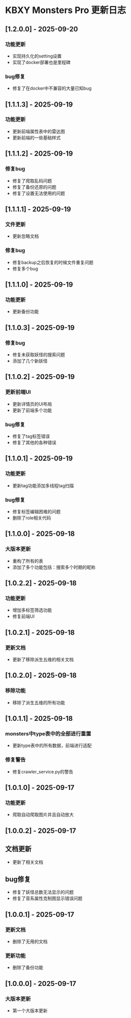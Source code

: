 # KBXY Monsters Pro 更新日志

## [1.2.0.0] - 2025-09-20

### 功能更新
- 实现持久化的setting设置
- 实现了docker部署也是里程碑

### bug修复
- 修复了在docker中不兼容的大量已知bug

## [1.1.1.3] - 2025-09-19

### 功能更新
- 更新前端属性表中的雷达图
- 更新前端的一些基础样式

## [1.1.1.2] - 2025-09-19

### 修复bug
- 修复了爬取乱码问题
- 修复了备份还原的问题
- 修复了设置无法使用的问题

## [1.1.1.1] - 2025-09-19

### 文件更新
- 更新忽略文档

### 修复bug
- 修复backup之后恢复的时候文件重复问题
- 修复多个bug

## [1.1.1.0] - 2025-09-19

### 功能更新
- 更新备份功能

## [1.1.0.3] - 2025-09-19

### 修复bug
- 修复未获取妖怪的搜索问题
- 添加了几个新妖怪

## [1.1.0.2] - 2025-09-19

### 更新前端UI
- 更新详情页的UI布局
- 更新了前端多个功能

### bug修复
- 修复了tag标签错误
- 修复了其他的各种错误

## [1.1.0.1] - 2025-09-19

### 功能更新
- 更新tag功能添加多线程tag扫描

### bug修复
- 修复标签编辑困难的问题
- 删除了role相关代码

## [1.1.0.0] - 2025-09-18

### 大版本更新
- 重构了所有的表
- 添加了多个功能包括：搜索多个时期的昵称

## [1.0.2.2] - 2025-09-18

### 功能更新
- 增加多标签筛选功能
- 修复前端UI

## [1.0.2.1] - 2025-09-18

### 更新文档
- 更新了移除派生五维的相关文档


## [1.0.2.0] - 2025-09-18

### 移除功能
- 移除了派生五维的所有功能

## [1.0.1.1] - 2025-09-18

### monsters中type表中的全部进行重置
- 更新type表中的所有数据，前端进行适配

### 修复警告
- 修复crawler_service.py的警告

## [1.0.1.0] - 2025-09-17

### 功能更新
- 爬取自动爬取图片并且自动放大

## [1.0.0.2] - 2025-09-17

## 文档更新
- 更新了相关文档

## bug修复
- 修复了妖怪总数无法显示的问题
- 修复了音系属性克制图显示错误问题

## [1.0.0.1] - 2025-09-17

### 更新文档
- 删除了无用的文档

### 更新功能
- 删除了备份功能

## [1.0.0.0] - 2025-09-17

### 大版本更新
- 第一个大版本更新